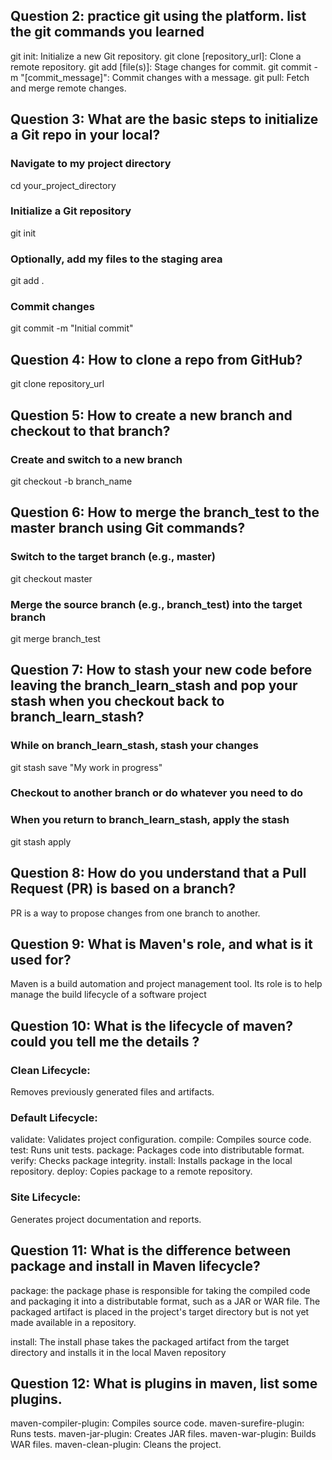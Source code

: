 ## Question 2: practice git using the platform. list the git commands you learned
git init: Initialize a new Git repository.
git clone [repository_url]: Clone a remote repository.
git add [file(s)]: Stage changes for commit.
git commit -m "[commit_message]": Commit changes with a message.
git pull: Fetch and merge remote changes.


## Question 3: What are the basic steps to initialize a Git repo in your local?
### Navigate to my project directory
cd your_project_directory

### Initialize a Git repository
git init

### Optionally, add my files to the staging area
git add .

### Commit changes
git commit -m "Initial commit"

## Question 4: How to clone a repo from GitHub?
git clone repository_url

## Question 5: How to create a new branch and checkout to that branch?
###  Create and switch to a new branch
git checkout -b branch_name

## Question 6: How to merge the branch_test to the master branch using Git commands?
### Switch to the target branch (e.g., master)
git checkout master

### Merge the source branch (e.g., branch_test) into the target branch
git merge branch_test

## Question 7: How to stash your new code before leaving the branch_learn_stash and pop your stash when you checkout back to branch_learn_stash?
### While on branch_learn_stash, stash your changes
git stash save "My work in progress"

### Checkout to another branch or do whatever you need to do
### When you return to branch_learn_stash, apply the stash
git stash apply

## Question 8: How do you understand that a Pull Request (PR) is based on a branch?
PR is a way to propose changes from one branch to another. 

## Question 9: What is Maven's role, and what is it used for?
Maven is a build automation and project management tool. Its role is to help manage the build lifecycle of a software project

## Question 10: What is the lifecycle of maven? could you tell me the details ?
### Clean Lifecycle:
Removes previously generated files and artifacts.

### Default Lifecycle:
validate: Validates project configuration.
compile: Compiles source code.
test: Runs unit tests.
package: Packages code into distributable format.
verify: Checks package integrity.
install: Installs package in the local repository.
deploy: Copies package to a remote repository.
### Site Lifecycle:
Generates project documentation and reports.

## Question 11: What is the difference between package and install in Maven lifecycle?
package: the package phase is responsible for taking the compiled code and packaging it into a distributable format, such as a JAR or WAR file. 
The packaged artifact is placed in the project's target directory but is not yet made available in a repository.

install: The install phase takes the packaged artifact from the target directory and installs it in the local Maven repository


## Question 12: What is plugins in maven, list some plugins.
maven-compiler-plugin: Compiles source code.
maven-surefire-plugin: Runs tests.
maven-jar-plugin: Creates JAR files.
maven-war-plugin: Builds WAR files.
maven-clean-plugin: Cleans the project.

